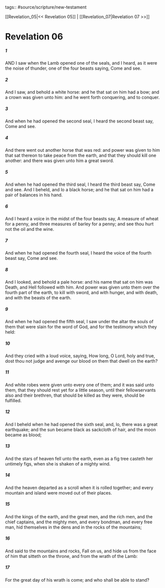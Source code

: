 tags:: #source/scripture/new-testament

[[Revelation_05|<< Revelation 05]] | [[Revelation_07|Revelation 07 >>]]

# Revelation 06

##### 1

AND I saw when the Lamb opened one of the seals, and I heard, as it were the noise of thunder, one of the four beasts saying, Come and see.

##### 2

And I saw, and behold a white horse: and he that sat on him had a bow; and a crown was given unto him: and he went forth conquering, and to conquer.

##### 3

And when he had opened the second seal, I heard the second beast say, Come and see.

##### 4

And there went out another horse that was red: and power was given to him that sat thereon to take peace from the earth, and that they should kill one another: and there was given unto him a great sword.

##### 5

And when he had opened the third seal, I heard the third beast say, Come and see. And I beheld, and lo a black horse; and he that sat on him had a pair of balances in his hand.

##### 6

And I heard a voice in the midst of the four beasts say, A measure of wheat for a penny, and three measures of barley for a penny; and see thou hurt not the oil and the wine.

##### 7

And when he had opened the fourth seal, I heard the voice of the fourth beast say, Come and see.

##### 8

And I looked, and behold a pale horse: and his name that sat on him was Death, and Hell followed with him. And power was given unto them over the fourth part of the earth, to kill with sword, and with hunger, and with death, and with the beasts of the earth.

##### 9

And when he had opened the fifth seal, I saw under the altar the souls of them that were slain for the word of God, and for the testimony which they held:

##### 10

And they cried with a loud voice, saying, How long, O Lord, holy and true, dost thou not judge and avenge our blood on them that dwell on the earth?

##### 11

And white robes were given unto every one of them; and it was said unto them, that they should rest yet for a little season, until their fellowservants also and their brethren, that should be killed as they were, should be fulfilled.

##### 12

And I beheld when he had opened the sixth seal, and, lo, there was a great earthquake; and the sun became black as sackcloth of hair, and the moon became as blood;

##### 13

And the stars of heaven fell unto the earth, even as a fig tree casteth her untimely figs, when she is shaken of a mighty wind.

##### 14

And the heaven departed as a scroll when it is rolled together; and every mountain and island were moved out of their places.

##### 15

And the kings of the earth, and the great men, and the rich men, and the chief captains, and the mighty men, and every bondman, and every free man, hid themselves in the dens and in the rocks of the mountains;

##### 16

And said to the mountains and rocks, Fall on us, and hide us from the face of him that sitteth on the throne, and from the wrath of the Lamb:

##### 17

For the great day of his wrath is come; and who shall be able to stand?
